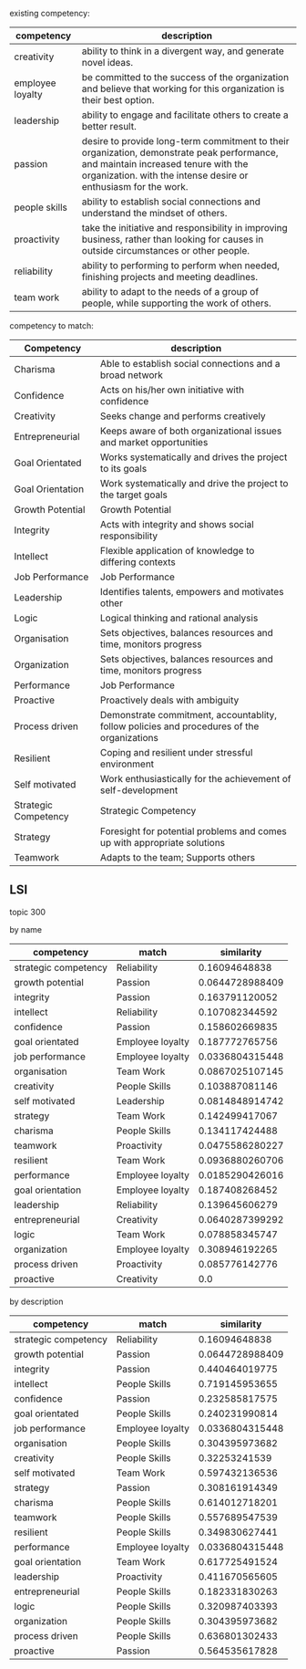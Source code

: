 existing competency:

| competency       | description |
| ---------------- | ----------- |
| creativity       | ability to think in a divergent way, and generate novel ideas. |
| employee loyalty | be committed to the success of the organization and believe that working for this organization is their best option. |
| leadership       | ability to engage and facilitate others to create a better result. |
| passion          | desire to provide long-term commitment to their organization, demonstrate peak performance, and maintain increased tenure with the organization. with the intense desire or enthusiasm for the work. |
| people skills    | ability to establish social connections and understand the mindset of others. |
| proactivity      | take the initiative and responsibility in improving business, rather than looking for causes in outside circumstances or other people. |
| reliability      | ability to performing to perform when needed, finishing projects and meeting deadlines. |
| team work        | ability to adapt to the needs of a group of people, while supporting the work of others. |


competency to match:

| Competency | description |
| ---------- | ----------- |
| Charisma | Able to establish social connections and a broad network |
| Confidence | Acts on his/her own initiative with confidence
| Creativity | Seeks change and performs creatively
| Entrepreneurial | Keeps aware of both organizational issues and market opportunities
| Goal Orientated | Works systematically and drives the project to its goals
| Goal Orientation | Work systematically and drive the project to the target goals
| Growth Potential | Growth Potential
| Integrity | Acts with integrity and shows social responsibility
| Intellect | Flexible application of knowledge to differing contexts
| Job Performance | Job Performance
| Leadership | Identifies talents, empowers and motivates other
| Logic | Logical thinking and rational analysis
| Organisation | Sets objectives, balances resources and time, monitors progress
| Organization | Sets objectives, balances resources and time, monitors progress
| Performance | Job Performance
| Proactive | Proactively deals with ambiguity
| Process driven | Demonstrate commitment, accountablity, follow policies and procedures of the organizations
| Resilient | Coping and resilient under stressful environment
| Self motivated | Work enthusiastically for the achievement of self-development
| Strategic Competency | Strategic Competency
| Strategy | Foresight for potential problems and comes up with appropriate solutions
| Teamwork | Adapts to the team; Supports others


## LSI

topic 300

by name

| competency | match | similarity |
| ---------- | ----- | ---------- |
| strategic competency     	|Reliability         	|0.16094648838
| growth potential         	|Passion             	|0.0644728988409
| integrity                	|Passion             	|0.163791120052
| intellect                	|Reliability         	|0.107082344592
| confidence               	|Passion             	|0.158602669835
| goal orientated          	|Employee loyalty    	|0.187772765756
| job performance          	|Employee loyalty    	|0.0336804315448
| organisation             	|Team Work           	|0.0867025107145
| creativity               	|People Skills       	|0.103887081146
| self motivated           	|Leadership          	|0.0814848914742
| strategy                 	|Team Work           	|0.142499417067
| charisma                 	|People Skills       	|0.134117424488
| teamwork                 	|Proactivity         	|0.0475586280227
| resilient                	|Team Work           	|0.0936880260706
| performance              	|Employee loyalty    	|0.0185290426016
| goal orientation         	|Employee loyalty    	|0.187408268452
| leadership               	|Reliability         	|0.139645606279
| entrepreneurial          	|Creativity          	|0.0640287399292
| logic                    	|Team Work           	|0.078858345747
| organization             	|Employee loyalty    	|0.308946192265
| process driven           	|Proactivity         	|0.085776142776
| proactive                	|Creativity          	|0.0

by description

| competency | match | similarity |
| ---------- | ----- | ---------- |
| strategic competency     	| Reliability         	| 0.16094648838
| growth potential         	| Passion             	| 0.0644728988409
| integrity                	| Passion             	| 0.440464019775
| intellect                	| People Skills         |	0.719145953655
| confidence               	| Passion             	| 0.232585817575
| goal orientated          	| People Skills       	| 0.240231990814
| job performance          	| Employee loyalty    	| 0.0336804315448
| organisation             	| People Skills       	| 0.304395973682
| creativity               	| People Skills       	| 0.32253241539
| self motivated           	| Team Work           	| 0.597432136536
| strategy                 	| Passion             	| 0.308161914349
| charisma                 	| People Skills         |	0.614012718201
| teamwork                 	| People Skills       	| 0.557689547539
| resilient                	| People Skills       	| 0.349830627441
| performance              	| Employee loyalty    	| 0.0336804315448
| goal orientation         	| Team Work           	| 0.617725491524
| leadership               	| Proactivity         	| 0.411670565605
| entrepreneurial          	| People Skills       	| 0.182331830263
| logic                    	| People Skills         |	0.320987403393
| organization             	| People Skills       	| 0.304395973682
| process driven           	| People Skills       	| 0.636801302433
| proactive                	| Passion             	| 0.564535617828
